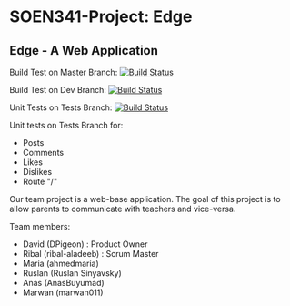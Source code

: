# SOEN341-Project: Edge

## Edge - A Web Application

Build Test on Master Branch: [![Build Status](https://travis-ci.com/DPigeon/SOEN341-Project.svg?token=SsQtsx7cgdy816iVVj6c&branch=master)](https://travis-ci.com/DPigeon/SOEN341-Project)

Build Test on Dev Branch: [![Build Status](https://travis-ci.com/DPigeon/SOEN341-Project.svg?token=SsQtsx7cgdy816iVVj6c&branch=dev)](https://travis-ci.com/DPigeon/SOEN341-Project)

Unit Tests on Tests Branch: [![Build Status](https://travis-ci.com/DPigeon/SOEN341-Project.svg?token=SsQtsx7cgdy816iVVj6c&branch=tests)](https://travis-ci.com/DPigeon/SOEN341-Project)

Unit tests on Tests Branch for:
- Posts
- Comments
- Likes
- Dislikes
- Route "/"

Our team project is a web-base application. 
The goal of this project is to allow parents to communicate with teachers and vice-versa.

Team members:

- David (DPigeon) : Product Owner
- Ribal (ribal-aladeeb) : Scrum Master
- Maria (ahmedmaria)
- Ruslan (Ruslan Sinyavsky)
- Anas (AnasBuyumad)
- Marwan (marwan011)


